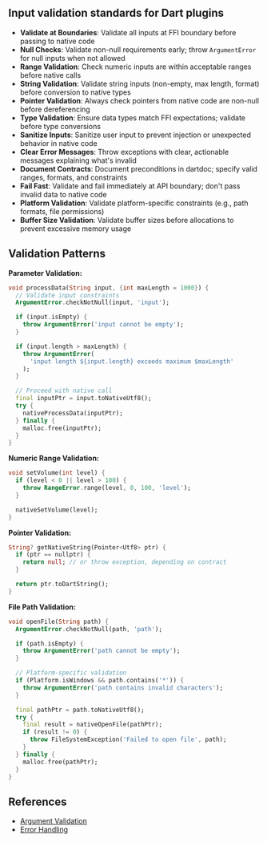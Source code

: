 ## Input validation standards for Dart plugins

- **Validate at Boundaries**: Validate all inputs at FFI boundary before passing to native code
- **Null Checks**: Validate non-null requirements early; throw `ArgumentError` for null inputs when not allowed
- **Range Validation**: Check numeric inputs are within acceptable ranges before native calls
- **String Validation**: Validate string inputs (non-empty, max length, format) before conversion to native types
- **Pointer Validation**: Always check pointers from native code are non-null before dereferencing
- **Type Validation**: Ensure data types match FFI expectations; validate before type conversions
- **Sanitize Inputs**: Sanitize user input to prevent injection or unexpected behavior in native code
- **Clear Error Messages**: Throw exceptions with clear, actionable messages explaining what's invalid
- **Document Contracts**: Document preconditions in dartdoc; specify valid ranges, formats, and constraints
- **Fail Fast**: Validate and fail immediately at API boundary; don't pass invalid data to native code
- **Platform Validation**: Validate platform-specific constraints (e.g., path formats, file permissions)
- **Buffer Size Validation**: Validate buffer sizes before allocations to prevent excessive memory usage

## Validation Patterns

**Parameter Validation:**
```dart
void processData(String input, {int maxLength = 1000}) {
  // Validate input constraints
  ArgumentError.checkNotNull(input, 'input');

  if (input.isEmpty) {
    throw ArgumentError('input cannot be empty');
  }

  if (input.length > maxLength) {
    throw ArgumentError(
      'input length ${input.length} exceeds maximum $maxLength'
    );
  }

  // Proceed with native call
  final inputPtr = input.toNativeUtf8();
  try {
    nativeProcessData(inputPtr);
  } finally {
    malloc.free(inputPtr);
  }
}
```

**Numeric Range Validation:**
```dart
void setVolume(int level) {
  if (level < 0 || level > 100) {
    throw RangeError.range(level, 0, 100, 'level');
  }

  nativeSetVolume(level);
}
```

**Pointer Validation:**
```dart
String? getNativeString(Pointer<Utf8> ptr) {
  if (ptr == nullptr) {
    return null; // or throw exception, depending on contract
  }

  return ptr.toDartString();
}
```

**File Path Validation:**
```dart
void openFile(String path) {
  ArgumentError.checkNotNull(path, 'path');

  if (path.isEmpty) {
    throw ArgumentError('path cannot be empty');
  }

  // Platform-specific validation
  if (Platform.isWindows && path.contains('*')) {
    throw ArgumentError('path contains invalid characters');
  }

  final pathPtr = path.toNativeUtf8();
  try {
    final result = nativeOpenFile(pathPtr);
    if (result != 0) {
      throw FileSystemException('Failed to open file', path);
    }
  } finally {
    malloc.free(pathPtr);
  }
}
```

## References

- [Argument Validation](https://dart.dev/effective-dart/usage#do-use-argumenterrorchecknotnull-to-verify-that-a-passed-argument-is-not-null)
- [Error Handling](https://dart.dev/language/error-handling)

